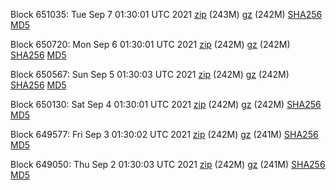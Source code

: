 Block 651035: Tue Sep  7 01:30:01 UTC 2021 [zip](https://files.01coin.io/mainnet/2021-09-07/bootstrap.dat.zip) (243M) [gz](https://files.01coin.io/mainnet/2021-09-07/bootstrap.dat.tar.gz) (242M) [SHA256](https://files.01coin.io/mainnet/2021-09-07/sha256.txt) [MD5](https://files.01coin.io/mainnet/2021-09-07/md5.txt)

Block 650720: Mon Sep  6 01:30:01 UTC 2021 [zip](https://files.01coin.io/mainnet/2021-09-06/bootstrap.dat.zip) (242M) [gz](https://files.01coin.io/mainnet/2021-09-06/bootstrap.dat.tar.gz) (242M) [SHA256](https://files.01coin.io/mainnet/2021-09-06/sha256.txt) [MD5](https://files.01coin.io/mainnet/2021-09-06/md5.txt)

Block 650567: Sun Sep  5 01:30:03 UTC 2021 [zip](https://files.01coin.io/mainnet/2021-09-05/bootstrap.dat.zip) (242M) [gz](https://files.01coin.io/mainnet/2021-09-05/bootstrap.dat.tar.gz) (242M) [SHA256](https://files.01coin.io/mainnet/2021-09-05/sha256.txt) [MD5](https://files.01coin.io/mainnet/2021-09-05/md5.txt)

Block 650130: Sat Sep  4 01:30:01 UTC 2021 [zip](https://files.01coin.io/mainnet/2021-09-04/bootstrap.dat.zip) (242M) [gz](https://files.01coin.io/mainnet/2021-09-04/bootstrap.dat.tar.gz) (242M) [SHA256](https://files.01coin.io/mainnet/2021-09-04/sha256.txt) [MD5](https://files.01coin.io/mainnet/2021-09-04/md5.txt)

Block 649577: Fri Sep  3 01:30:02 UTC 2021 [zip](https://files.01coin.io/mainnet/2021-09-03/bootstrap.dat.zip) (242M) [gz](https://files.01coin.io/mainnet/2021-09-03/bootstrap.dat.tar.gz) (241M) [SHA256](https://files.01coin.io/mainnet/2021-09-03/sha256.txt) [MD5](https://files.01coin.io/mainnet/2021-09-03/md5.txt)

Block 649050: Thu Sep  2 01:30:03 UTC 2021 [zip](https://files.01coin.io/mainnet/2021-09-02/bootstrap.dat.zip) (242M) [gz](https://files.01coin.io/mainnet/2021-09-02/bootstrap.dat.tar.gz) (241M) [SHA256](https://files.01coin.io/mainnet/2021-09-02/sha256.txt) [MD5](https://files.01coin.io/mainnet/2021-09-02/md5.txt)
